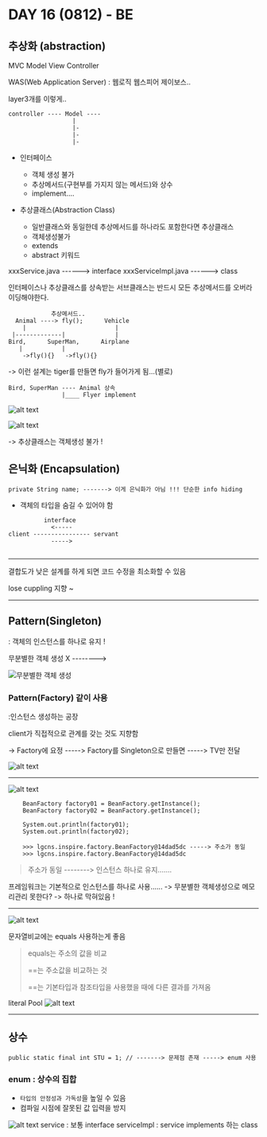 # DAY 16 (0812) - BE

## 추상화 (abstraction)

MVC
Model
View
Controller

WAS(Web Application Server)
:
웹로직 웹스피어 제이보스..

layer3개를 이렇게..

```
controller ---- Model ----
                  |
                  |-
                  |-
                  |-
```

- 인터페이스

  - 객체 생성 불가
  - 추상메서드(구현부를 가지지 않는 메서드)와 상수
  - implement....

- 추상클래스(Abstraction Class)

  - 일반클래스와 동일한데 추상메서드를 하나라도 포함한다면 추상클래스
  - 객체생성불가
  - extends
  - abstract 키워드

xxxService.java ------> interface
xxxServiceImpl.java ------> class

인터페이스나 추상클래스를 상속받는 서브클래스는 반드시 모든 추상메서드를 오버라이딩해야한다.

```
            추상메서드..
  Animal ----> fly();      Vehicle
    |                         |
 |-------------|              |
Bird,      SuperMan,      Airplane
   |           |
    ->fly(){}   ->fly(){}

```

-> 이런 설계는 tiger를 만들면 fly가 들어가게 됨...(별로)

```
Bird, SuperMan ---- Animal 상속
               |____ Flyer implement

```

![alt text](image.png)

![alt text](image-1.png)

-> 추상클래스는 객체생성 불가 !

## 은닉화 (Encapsulation)

```
private String name; -------> 이게 은닉화가 아님 !!! 단순한 info hiding
```

- 객체의 타입을 숨길 수 있어야 함

```
          interface
            <-----
client ---------------- servant
            ----->


```

---

결합도가 낮은 설계를 하게 되면 코드 수정을 최소화할 수 있음

lose cuppling 지향 ~

---

## Pattern(Singleton)

: 객체의 인스턴스를 하나로 유지 !

무분별한 객체 생성 X -------->

![무분별한 객체 생성](image-2.png)

### Pattern(Factory) 같이 사용

:인스턴스 생성하는 공장

client가 직접적으로 관계를 갖는 것도 지향함

-> Factory에 요정 -----> Factory를 Singleton으로 만들면 -----> TV만 전달

![alt text](image-3.png)

---

![alt text](image-4.png)

```
    BeanFactory factory01 = BeanFactory.getInstance();
    BeanFactory factory02 = BeanFactory.getInstance();

    System.out.println(factory01);
    System.out.println(factory02);

    >>> lgcns.inspire.factory.BeanFactory@14dad5dc -----> 주소가 동일
    >>> lgcns.inspire.factory.BeanFactory@14dad5dc
```

> 주소가 동일 --------> 인스턴스 하나로 유지.......

프레임워크는 기본적으로 인스턴스를 하나로 사용......
-> 무분별한 객체생성으로 메모리관리 못한다? -> 하나로 막혀있음 !

---

![alt text](image-5.png)

문자열비교에는 equals 사용하는게 좋음

> equals는 주소의 값을 비교
>
> ==는 주소값을 비교하는 것
>
> ==는 기본타입과 참조타입을 사용했을 때에 다른 결과를 가져옴

literal Pool
![alt text](image-6.png)

---

## 상수

```
public static final int STU = 1; // -------> 문제점 존재 -----> enum 사용

```

### enum : 상수의 집합

- `타입의 안정성과 가독성`을 높일 수 있음
- 컴파일 시점에 잘못된 값 입력을 방지

![alt text](image-7.png)
service : 보통 interface
serviceImpl : service implements 하는 class
